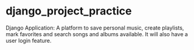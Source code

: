 # django_project_practice
Django Application: A platform to save personal music, create playlists, mark favorites and search songs and albums available. It will also have a user login feature.
